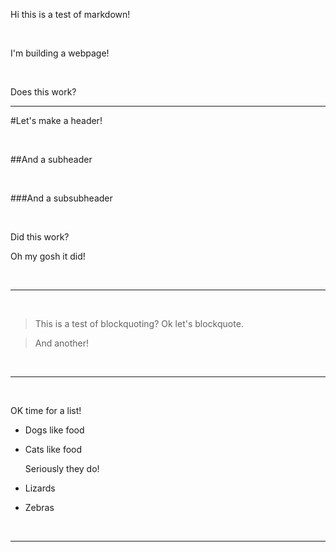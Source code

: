 Hi this is a test of markdown!  

<br>

I'm building a webpage!  

<br>

Does this work?  

--------------

#Let's make a header!  

<br>

##And a subheader

<br>

###And a subsubheader

<br>

Did this work?


Oh my gosh it did!  

<br>

--------------

<br>

>This is a test of blockquoting? Ok let's blockquote.  

>And another!

<br>

---------------

<br>

OK time for a list!  

*  Dogs like food

*  Cats like food

   Seriously they do!

*  Lizards

*  Zebras

<br>

-------------------
